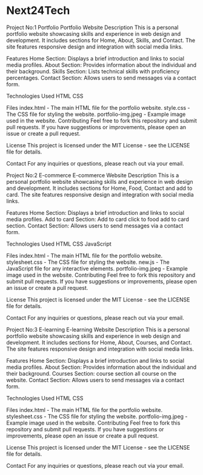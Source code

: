 # Next24Tech
Project No:1
Portfolio
Portfolio Website
Description
This is a personal portfolio website showcasing skills and experience in web design and development. It includes sections for Home, About, Skills, and Contact. The site features responsive design and integration with social media links.

Features
Home Section: Displays a brief introduction and links to social media profiles.
About Section: Provides information about the individual and their background.
Skills Section: Lists technical skills with proficiency percentages.
Contact Section: Allows users to send messages via a contact form.

Technologies Used
HTML
CSS

Files
index.html - The main HTML file for the portfolio website.
style.css - The CSS file for styling the website.
portfolio-img.jpeg - Example image used in the website.
Contributing
Feel free to fork this repository and submit pull requests. If you have suggestions or improvements, please open an issue or create a pull request.

License
This project is licensed under the MIT License - see the LICENSE file for details.

Contact
For any inquiries or questions, please reach out via your email.


Project No:2
E-commerce 
E-commerce Website
Description
This is a personal portfolio website showcasing skills and experience in web design and development. It includes sections for Home, Food, Contact and add to card. The site features responsive design and integration with social media links.

Features
Home Section: Displays a brief introduction and links to social media profiles.
Add to card Section: Add to card click to food add to card section.
Contact Section: Allows users to send messages via a contact form.

Technologies Used
HTML
CSS
JavaScript

Files
index.html - The main HTML file for the portfolio website.
stylesheet.css - The CSS file for styling the website.
new.js - The JavaScript file for any interactive elements.
portfolio-img.jpeg - Example image used in the website.
Contributing
Feel free to fork this repository and submit pull requests. If you have suggestions or improvements, please open an issue or create a pull request.

License
This project is licensed under the MIT License - see the LICENSE file for details.

Contact
For any inquiries or questions, please reach out via your email.


Project No:3
E-learning 
E-learning Website
Description
This is a personal portfolio website showcasing skills and experience in web design and development. It includes sections for Home, About, Courses, and Contact. The site features responsive design and integration with social media links.

Features
Home Section: Displays a brief introduction and links to social media profiles.
About Section: Provides information about the individual and their background.
Courses Section: course section all course on the website.
Contact Section: Allows users to send messages via a contact form.

Technologies Used
HTML
CSS

Files
index.html - The main HTML file for the portfolio website.
stylesheet.css - The CSS file for styling the website.
portfolio-img.jpeg - Example image used in the website.
Contributing
Feel free to fork this repository and submit pull requests. If you have suggestions or improvements, please open an issue or create a pull request.

License
This project is licensed under the MIT License - see the LICENSE file for details.

Contact
For any inquiries or questions, please reach out via your email.
